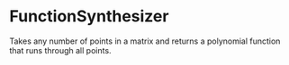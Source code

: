 # FunctionSynthesizer
Takes any number of points in a matrix and returns a polynomial function that runs through all points.

